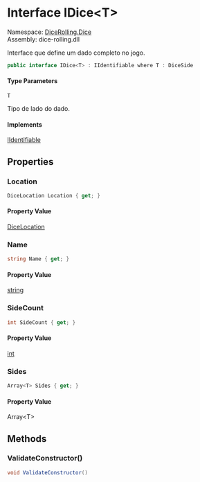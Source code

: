 # <a id="DiceRolling_Dice_IDice_1"></a> Interface IDice<T\>

Namespace: [DiceRolling.Dice](DiceRolling.Dice.md)  
Assembly: dice\-rolling.dll  

Interface que define um dado completo no jogo.

```csharp
public interface IDice<T> : IIdentifiable where T : DiceSide
```

#### Type Parameters

`T` 

Tipo de lado do dado.

#### Implements

[IIdentifiable](DiceRolling.Common.IIdentifiable.md)

## Properties

### <a id="DiceRolling_Dice_IDice_1_Location"></a> Location

```csharp
DiceLocation Location { get; }
```

#### Property Value

 [DiceLocation](DiceRolling.Dice.DiceLocation.md)

### <a id="DiceRolling_Dice_IDice_1_Name"></a> Name

```csharp
string Name { get; }
```

#### Property Value

 [string](https://learn.microsoft.com/dotnet/api/system.string)

### <a id="DiceRolling_Dice_IDice_1_SideCount"></a> SideCount

```csharp
int SideCount { get; }
```

#### Property Value

 [int](https://learn.microsoft.com/dotnet/api/system.int32)

### <a id="DiceRolling_Dice_IDice_1_Sides"></a> Sides

```csharp
Array<T> Sides { get; }
```

#### Property Value

 Array<T\>

## Methods

### <a id="DiceRolling_Dice_IDice_1_ValidateConstructor"></a> ValidateConstructor\(\)

```csharp
void ValidateConstructor()
```

